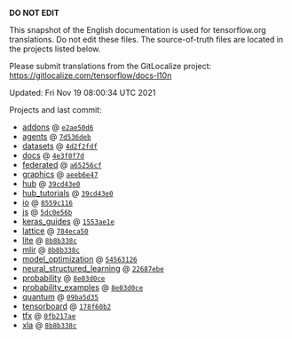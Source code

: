 __DO NOT EDIT__

This snapshot of the English documentation is used for tensorflow.org
translations. Do not edit these files. The source-of-truth files are located in
the projects listed below.

Please submit translations from the GitLocalize project: https://gitlocalize.com/tensorflow/docs-l10n

Updated: Fri Nov 19 08:00:34 UTC 2021

Projects and last commit:

- [addons](https://github.com/tensorflow/addons/tree/master/docs) @ <a href='https://github.com/tensorflow/addons/commit/e2ae50d6e9f33d289eb8ea2251c70a80a4928dc2'><code>e2ae50d6</code></a>
- [agents](https://github.com/tensorflow/agents/tree/master/docs) @ <a href='https://github.com/tensorflow/agents/commit/7d536deb432c713b2364ba8b5073e2482aa47ae6'><code>7d536deb</code></a>
- [datasets](https://github.com/tensorflow/datasets/tree/master/docs) @ <a href='https://github.com/tensorflow/datasets/commit/4d2f2fdf1d53a6275351de919d9ead08cd66cfdf'><code>4d2f2fdf</code></a>
- [docs](https://github.com/tensorflow/docs/tree/master/site/en) @ <a href='https://github.com/tensorflow/docs/commit/4e3f0f7d265234e74a0910dbe5464a8e98dc32d6'><code>4e3f0f7d</code></a>
- [federated](https://github.com/tensorflow/federated/tree/main/docs) @ <a href='https://github.com/tensorflow/federated/commit/a65256cf32983f00eed1ce6410720d20f8bbb615'><code>a65256cf</code></a>
- [graphics](https://github.com/tensorflow/graphics/tree/master/tensorflow_graphics/g3doc) @ <a href='https://github.com/tensorflow/graphics/commit/aeeb6e4753b8561ecfd39234ceea1436cd65e89e'><code>aeeb6e47</code></a>
- [hub](https://github.com/tensorflow/hub/tree/master/docs) @ <a href='https://github.com/tensorflow/hub/commit/39cd43e0130b81cbb724c16cbcc9b5516ffb4391'><code>39cd43e0</code></a>
- [hub_tutorials](https://github.com/tensorflow/hub/tree/master/examples/colab) @ <a href='https://github.com/tensorflow/hub/commit/39cd43e0130b81cbb724c16cbcc9b5516ffb4391'><code>39cd43e0</code></a>
- [io](https://github.com/tensorflow/io/tree/master/docs) @ <a href='https://github.com/tensorflow/io/commit/8559c1169608f0ca336f0dfa9b7a85bf56b8e2db'><code>8559c116</code></a>
- [js](https://github.com/tensorflow/tfjs-website/tree/master/docs) @ <a href='https://github.com/tensorflow/tfjs-website/commit/5dc0e56b49ce2138479de36c315ca0e81671ff94'><code>5dc0e56b</code></a>
- [keras_guides](https://github.com/tensorflow/docs/tree/snapshot-keras/site/en/guide/keras) @ <a href='https://github.com/tensorflow/docs/commit/1553ae1e4a149be71703e2ee60173b3d1e0e8c00'><code>1553ae1e</code></a>
- [lattice](https://github.com/tensorflow/lattice/tree/master/docs) @ <a href='https://github.com/tensorflow/lattice/commit/784eca50cbdfedf39f183cc7d298c9fe376b69c0'><code>784eca50</code></a>
- [lite](https://github.com/tensorflow/tensorflow/tree/master/tensorflow/lite/g3doc) @ <a href='https://github.com/tensorflow/tensorflow/commit/8b8b338cb3e26cdfea3418da61331ef23fd35fbe'><code>8b8b338c</code></a>
- [mlir](https://github.com/tensorflow/tensorflow/tree/master/tensorflow/compiler/mlir/g3doc) @ <a href='https://github.com/tensorflow/tensorflow/commit/8b8b338cb3e26cdfea3418da61331ef23fd35fbe'><code>8b8b338c</code></a>
- [model_optimization](https://github.com/tensorflow/model-optimization/tree/master/tensorflow_model_optimization/g3doc) @ <a href='https://github.com/tensorflow/model-optimization/commit/54563126295ab5833c7358bcf3cee65ed4001e09'><code>54563126</code></a>
- [neural_structured_learning](https://github.com/tensorflow/neural-structured-learning/tree/master/g3doc) @ <a href='https://github.com/tensorflow/neural-structured-learning/commit/22687ebe125307d1c79a540c48a2c24d66aa8414'><code>22687ebe</code></a>
- [probability](https://github.com/tensorflow/probability/tree/main/tensorflow_probability/g3doc) @ <a href='https://github.com/tensorflow/probability/commit/8e03d0ce95154f0e4b495c69ed21e7b58641d705'><code>8e03d0ce</code></a>
- [probability_examples](https://github.com/tensorflow/probability/tree/main/tensorflow_probability/examples/jupyter_notebooks) @ <a href='https://github.com/tensorflow/probability/commit/8e03d0ce95154f0e4b495c69ed21e7b58641d705'><code>8e03d0ce</code></a>
- [quantum](https://github.com/tensorflow/quantum/tree/master/docs) @ <a href='https://github.com/tensorflow/quantum/commit/09ba5d35b082d8229458522471a0c1ca8b77198d'><code>09ba5d35</code></a>
- [tensorboard](https://github.com/tensorflow/tensorboard/tree/master/docs) @ <a href='https://github.com/tensorflow/tensorboard/commit/178f60b21ebfa19f47a715f518a1f6135b8ed1aa'><code>178f60b2</code></a>
- [tfx](https://github.com/tensorflow/tfx/tree/master/docs) @ <a href='https://github.com/tensorflow/tfx/commit/0fb217aecb29d3b076fd351d9b2744177e6c1aee'><code>0fb217ae</code></a>
- [xla](https://github.com/tensorflow/tensorflow/tree/master/tensorflow/compiler/xla/g3doc) @ <a href='https://github.com/tensorflow/tensorflow/commit/8b8b338cb3e26cdfea3418da61331ef23fd35fbe'><code>8b8b338c</code></a>

